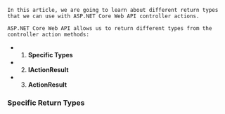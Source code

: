 `In this article, we are going to learn about different return types that we can use with ASP.NET Core Web API controller actions.`

`ASP.NET Core Web API allows us to return different types from the controller action methods:`

- 1. **Specific Types**
- 2. **IActionResult**
- 3. **ActionResult<T>** 
  
  
### Specific Return Types
  
  
